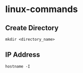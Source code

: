 # linux-commands
## Create Directory
```
mkdir <directory_name>
```
## IP Address
```
hostname -I
```
